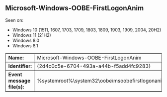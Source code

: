 ## Microsoft-Windows-OOBE-FirstLogonAnim

Seen on:
* Windows 10 (1511, 1607, 1703, 1709, 1803, 1809, 1903, 1909, 2004, 20H2)
* Windows 11 (21H2)
* Windows 8.0
* Windows 8.1

<table border="1" class="docutils">
  <tbody>
    <tr>
      <td><b>Name:</b></td>
      <td>Microsoft-Windows-OOBE-FirstLogonAnim</td>
    </tr>
    <tr>
      <td><b>Identifier:</b></td>
      <td>{2d4c0c5e-6704-493a-a44b-f5add4fc9283}</td>
    </tr>
    <tr>
      <td><b>Event message file(s):</b></td>
      <td>%systemroot%\system32\oobe\msoobefirstlogonanim.dll</td>
    </tr>
  </tbody>
</table>

&nbsp;

